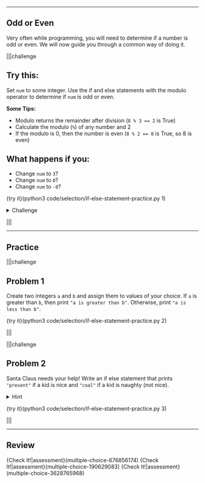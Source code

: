 ----------

## Odd or Even
Very often while programming, you will need to determine if a number is odd or even. We will now guide you through a common way of doing it.

|||challenge
## Try this:
Set `num` to some integer. Use the if and else statements with the modulo operator to determine if `num` is odd or even.

**Some Tips:**
* Modulo returns the remainder after division (`8 % 3 == 2` is True)
* Calculate the modulo (`%`) of any number and 2
* If the modulo is 0, then the number is even (`8 % 2 == 0` is True, so 8 is even)

## What happens if you:
* Change `num` to `3`?
* Change `num` to `0`?
* Change `num` to `-8`? 

{try it}(python3 code/selection/if-else-statement-practice.py 1)

<details><summary>Challenge</summary>This simple if else statement can also be used to determine if a number is a multiple of another number. Can you figure out how to do this?</details>

|||

----
## Practice

|||challenge
## Problem 1
Create two integers `a` and `b` and assign them to values of your choice. If `a` is greater than `b`, then print `"a is greater than b"`. Otherwise, print `"a is less than b"`.

{try it}(python3 code/selection/if-else-statement-practice.py 2)

|||

|||challenge
## Problem 2
Santa Claus needs your help! Write an if else statement that prints `"present"` if a kid is nice and `"coal"` if a kid is naughty (not nice).

<details><summary>Hint</summary>There are a few different ways to approach this. The simplest way is to create a boolean `nice` and set it to `True` or `False`. </details>

{try it}(python3 code/selection/if-else-statement-practice.py 3)

|||

----
## Review
{Check It!|assessment}(multiple-choice-676856174)
{Check It!|assessment}(multiple-choice-190629083)
{Check It!|assessment}(multiple-choice-3628765968)
